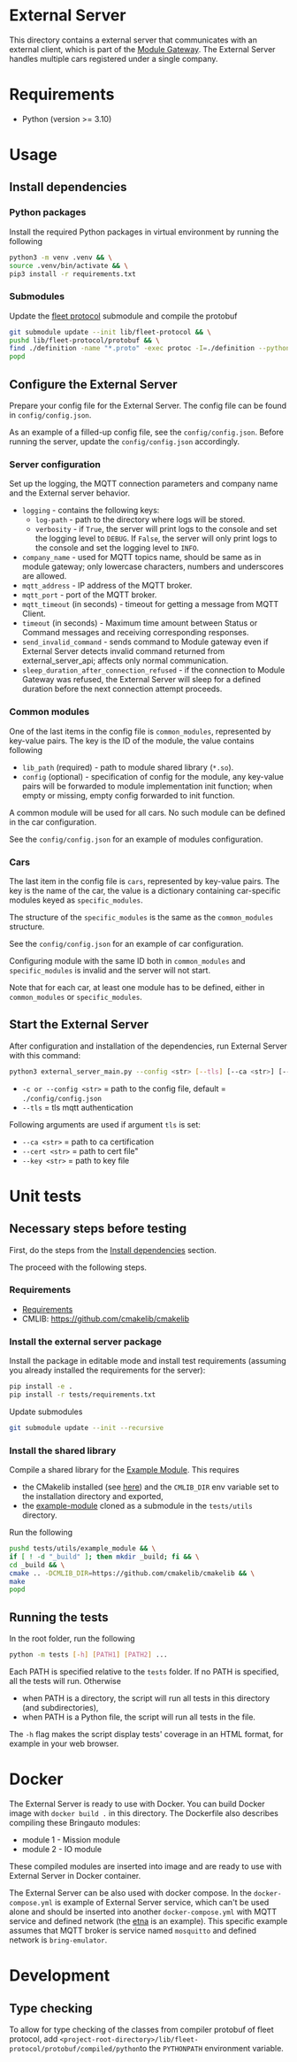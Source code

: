 # External Server

This directory contains a external server that communicates with an external client, which is part of the [Module Gateway](https://gitlab.bringauto.com/bring-auto/fleet-protocol-v2/module-gateway).
The External Server handles multiple cars registered under a single company.

# Requirements

- Python (version >= 3.10)

# Usage

## Install dependencies

### Python packages

Install the required Python packages in virtual environment by running the following

```bash
python3 -m venv .venv && \
source .venv/bin/activate && \
pip3 install -r requirements.txt
```

### Submodules

Update the [fleet protocol](https://github.com/bringauto/fleet-protocol) submodule and compile the protobuf

```bash
git submodule update --init lib/fleet-protocol && \
pushd lib/fleet-protocol/protobuf && \
find ./definition -name "*.proto" -exec protoc -I=./definition --python_out=./compiled/python --pyi_out=./compiled/python {} +
popd
```

## Configure the External Server

Prepare your config file for the External Server. The config file can be found in `config/config.json`.

As an example of a filled-up config file, see the `config/config.json`. Before running the server, update the `config/config.json` accordingly.

### Server configuration

Set up the logging, the MQTT connection parameters and company name and the External server behavior.

- `logging` - contains the following keys:
  - `log-path` - path to the directory where logs will be stored.
  - `verbosity` - if `True`, the server will print logs to the console and set the logging level to `DEBUG`. If `False`, the server will only print logs to the console and set the logging level to `INFO`.
- `company_name` - used for MQTT topics name, should be same as in module gateway; only lowercase characters, numbers and underscores are allowed.
- `mqtt_address` - IP address of the MQTT broker.
- `mqtt_port` - port of the MQTT broker.
- `mqtt_timeout` (in seconds) - timeout for getting a message from MQTT Client.
- `timeout` (in seconds) - Maximum time amount between Status or Command messages and receiving corresponding responses.
- `send_invalid_command` - sends command to Module gateway even if External Server detects invalid command returned from external_server_api; affects only normal communication.
- `sleep_duration_after_connection_refused` - if the connection to Module Gateway was refused, the External Server will sleep for a defined duration before the next connection attempt proceeds.

### Common modules

One of the last items in the config file is `common_modules`, represented by key-value pairs. The key is the ID of the module, the value contains following

- `lib_path` (required) - path to module shared library (`*.so`).
- `config` (optional) - specification of config for the module, any key-value pairs will be forwarded to module implementation init function; when empty or missing, empty config forwarded to init function.

A common module will be used for all cars. No such module can be defined in the car configuration.

See the `config/config.json` for an example of modules configuration.

### Cars

The last item in the config file is `cars`, represented by key-value pairs. The key is the name of the car, the value is a dictionary containing car-specific modules keyed as `specific_modules`.

The structure of the `specific_modules` is the same as the `common_modules` structure.

See the `config/config.json` for an example of car configuration.

Configuring module with the same ID both in `common_modules` and `specific_modules` is invalid and the server will not start.

Note that for each car, at least one module has to be defined, either in `common_modules` or `specific_modules`.

## Start the External Server

After configuration and installation of the dependencies, run External Server with this command:

```bash
python3 external_server_main.py --config <str> [--tls] [--ca <str>] [--cert <str>] [--key <str>]
```

- `-c or --config <str>` = path to the config file, default = `./config/config.json`
- `--tls` = tls mqtt authentication

Following arguments are used if argument `tls` is set:

- `--ca <str>` = path to ca certification
- `--cert <str>` = path to cert file"
- `--key <str>` = path to key file

# Unit tests

## Necessary steps before testing

First, do the steps from the [Install dependencies](#install-dependencies) section.

The proceed with the following steps.

### Requirements

- [Requirements](#requirements)
- CMLIB: https://github.com/cmakelib/cmakelib

### Install the external server package

Install the package in editable mode and install test requirements (assuming you already installed the requirements for the server):

```bash
pip install -e .
pip install -r tests/requirements.txt
```

Update submodules

```bash
git submodule update --init --recursive
```

### Install the shared library

Compile a shared library for the [Example Module](https://github.com/bringauto/example-module/). This requires

- the CMakelib installed (see [here](https://github.com/cmakelib/cmakelib)) and the `CMLIB_DIR` env variable set to the installation directory and exported,
- the [example-module](https://github.com/bringauto/example-module/) cloned as a submodule in the `tests/utils` directory.

Run the following

```bash
pushd tests/utils/example_module && \
if [ ! -d "_build" ]; then mkdir _build; fi && \
cd _build && \
cmake .. -DCMLIB_DIR=https://github.com/cmakelib/cmakelib && \
make
popd
```

## Running the tests

In the root folder, run the following
```bash
python -m tests [-h] [PATH1] [PATH2] ...
```

Each PATH is specified relative to the `tests` folder. If no PATH is specified, all the tests will run. Otherwise

- when PATH is a directory, the script will run all tests in this directory (and subdirectories),
- when PATH is a Python file, the script will run all tests in the file.

The `-h` flag makes the script display tests' coverage in an HTML format, for example in your web browser.

# Docker

The External Server is ready to use with Docker. You can build Docker image with `docker build .` in this directory. The Dockerfile also describes compiling these Bringauto modules:

- module 1 - Mission module
- module 2 - IO module

These compiled modules are inserted into image and are ready to use with External Server in Docker container.

The External Server can be also used with docker compose. In the `docker-compose.yml` is example of External Server service, which can't be used alone and should be inserted into another `docker-compose.yml` with MQTT service and defined network (the [etna](https://github.com/bringauto/etna) is an example). This specific example assumes that MQTT broker is service named `mosquitto` and defined network is `bring-emulator`.

# Development

## Type checking

To allow for type checking of the classes from compiler protobuf of fleet protocol, add `<project-root-directory>/lib/fleet-protocol/protobuf/compiled/python`to the `PYTHONPATH` environment variable.

